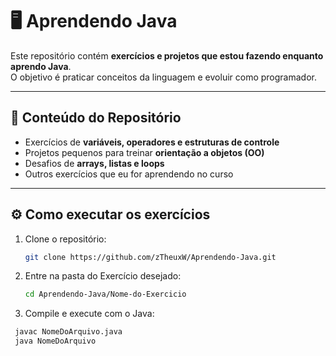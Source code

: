 # 🖥️ Aprendendo Java

Este repositório contém **exercícios e projetos que estou fazendo enquanto aprendo Java**.  
O objetivo é praticar conceitos da linguagem e evoluir como programador.

---

## 🚀 Conteúdo do Repositório
- Exercícios de **variáveis, operadores e estruturas de controle**
- Projetos pequenos para treinar **orientação a objetos (OO)**
- Desafios de **arrays, listas e loops**
- Outros exercícios que eu for aprendendo no curso

---

## ⚙️ Como executar os exercícios
1. Clone o repositório:
   ```bash
   git clone https://github.com/zTheuxW/Aprendendo-Java.git
2. Entre na pasta do Exercício desejado:
   ```bash
   cd Aprendendo-Java/Nome-do-Exercicio
3. Compile e execute com o Java:
  ``` bash
   javac NomeDoArquivo.java
   java NomeDoArquivo
   
